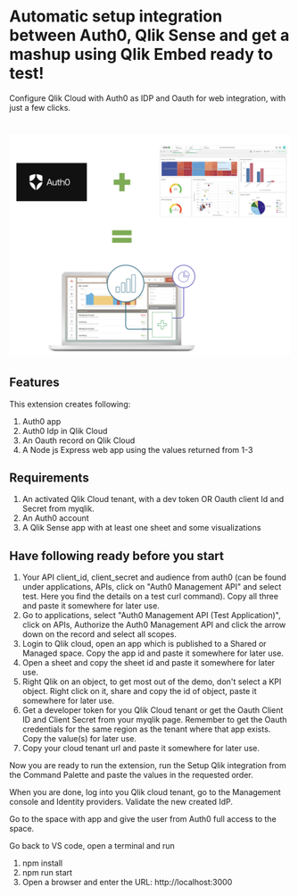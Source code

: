 # Automatic setup integration between Auth0, Qlik Sense and get a mashup using Qlik Embed ready to test!

Configure Qlik Cloud with Auth0 as IDP and Oauth for web integration, with just a few clicks.

# ![](images/integration.png)

## Features
This extension creates following:
1. Auth0 app
2. Auth0 Idp in Qlik Cloud
3. An Oauth record on Qlik Cloud
4. A Node js Express web app using the values returned from 1-3 
   
## Requirements

1. An activated Qlik Cloud tenant, with a dev token OR Oauth client Id and Secret from myqlik.
2. An Auth0 account
3. A Qlik Sense app with at least one sheet and some visualizations

## Have following ready before you start
1. Your API client_id, client_secret and audience from auth0 (can be found under applications, APIs, click on "Auth0 Management API" and select test. Here you find the details on a test curl command). Copy all three and paste it somewhere for later use.
2. Go to applications, select "Auth0 Management API (Test Application)", click on APIs, Authorize the Auth0 Management API and click the arrow down on the record and select all scopes.
3. Login to Qlik cloud, open an app which is published to a Shared or Managed space. Copy the app id and paste it somewhere for later use.
4. Open a sheet and copy the sheet id and paste it somewhere for later use.
5. Right Qlik on an object, to get most out of the demo, don't select a KPI object. Right click on it, share and copy the id of object, paste it somewhere for later use.
6. Get a developer token for you Qlik Cloud tenant or get the Oauth Client ID and Client Secret from your myqlik page. Remember to get the Oauth credentials for the same region as the tenant where that app exists. Copy the value(s) for later use.
7. Copy your cloud tenant url and paste it somewhere for later use.

Now you are ready to run the extension, run the Setup Qlik integration from the Command Palette and paste the values in the requested order.

When you are done, log into you Qlik cloud tenant, go to the Management console and Identity providers. Validate the new created IdP.

Go to the space with app and give the user from Auth0 full access to the space.

Go back to VS code, open a terminal and run
1. npm install
2. npm run start
3. Open a browser and enter the URL: http://localhost:3000


